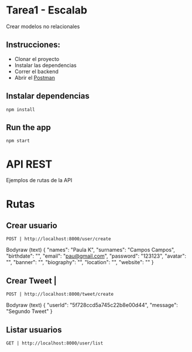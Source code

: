 # Tarea1 - Escalab
Crear modelos no relacionales

## Instrucciones:
 - Clonar el proyecto
 - Instalar las dependencias
 - Correr el backend
 - Abrir el [Postman](https://www.getpostman.com/collections/82da023ab58bd51e8832)


## Instalar dependencias

    npm install

## Run the app

    npm start


# API REST

Ejemplos de rutas de la API

# Rutas
## Crear usuario 
`POST | http://localhost:8000/user/create`

Bodyraw (text)
{
    "names": "Paula K",
    "surnames": "Campos Campos",
    "birthdate": "",
    "email": "pau@gmail.com",
    "password": "123123",
    "avatar": "",
    "banner": "",
    "biography": "",
    "location": "",
    "website": ""
}

## Crear Tweet |
`POST | http://localhost:8000/tweet/create`

Bodyraw (text)
{
    "userId": "5f728ccd5a745c22b8e00d44",
    "message": "Segundo Tweet"
}

## Listar usuarios
`GET | http://localhost:8000/user/list`
